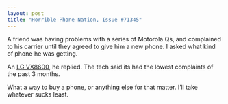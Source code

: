 ```yaml
---
layout: post
title: "Horrible Phone Nation, Issue #71345"
---
```





A friend was having problems with a series of Motorola Qs, and complained to his carrier until they agreed to give him a new phone. I asked what kind of phone he was getting.

An [LG VX8600](http://www.mobiledia.com/phones/lg/vx8600.html), he replied. The tech said its had the lowest complaints of the past 3 months.

What a way to buy a phone, or anything else for that matter. I’ll take whatever sucks least.
